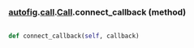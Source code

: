 ### [autofig](autofig.md).[call](autofig.call.md).[Call](autofig.call.Call.md).connect_callback (method)


```py

def connect_callback(self, callback)

```


